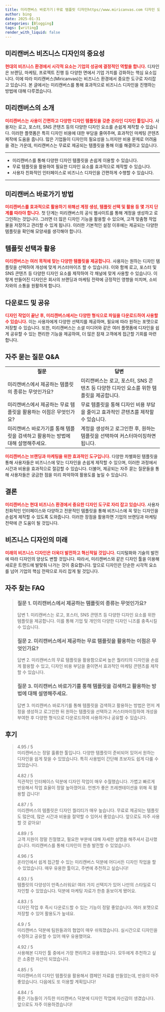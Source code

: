 ```yaml
---
title: 미리캔버스 바로가기ㅣ무료 템플릿 디자인https//www.miricanvas.com 디자인 도구
author: bing
date: 2025-01-31
categories: [Blogging]
tags: [writing]
render_with_liquid: false
---
```



<h2 id='미리캔버스_비즈니스디자인의_중요성'>미리캔버스 비즈니스 디자인의 중요성</h2>

<p><b><span style="color: #ee2323;">현대의 비즈니스 환경에서 시각적 요소는 기업의 성공에 결정적인 역할을 합니다.</span></b> 디자인은 브랜딩, 마케팅, 프로젝트 진행 등 다양한 면에서 기업 가치를 강화하는 핵심 요소입니다. 이에 따라 미리캔버스(Miricanvas)는 비즈니스 환경에서 중요한 도구로 자리잡고 있습니다. 본 글에서는 미리캔버스를 통해 효과적으로 비즈니스 디자인을 진행하는 방법에 대해 다루겠습니다.</p>

<h2 id='미리캔버스의_소개'>미리캔버스의 소개</h2>

<p><b><span style="color: #ee2323;">미리캔버스는 사용이 간편하고 다양한 디자인 템플릿을 갖춘 온라인 디자인 툴입니다.</span></b> 사용자는 로고, 포스터, SNS 콘텐츠 등의 다양한 디자인 요소를 손쉽게 제작할 수 있습니다. 이러한 플랫폼은 특히 디자인 비용에 대한 부담을 줄여주며, 효과적인 마케팅 콘텐츠 제작에 도움을 줍니다. 많은 기업들이 디자인의 필요성을 느끼지만 비용 문제로 어려움을 겪는 가운데, 미리캔버스는 무료로 제공되는 템플릿을 통해 이를 해결하고 있습니다.</p>

<hr />

<ul>
    <li>미리캔버스를 통해 다양한 디자인 템플릿을 손쉽게 이용할 수 있습니다.</li>
    <li>무료 템플릿을 활용하여 필요한 디자인 요소를 효과적으로 제작할 수 있습니다.</li>
    <li>사용자 친화적인 인터페이스로 비즈니스 디자인을 간편하게 수행할 수 있습니다.</li>
</ul>

<hr />

<h2 id='미리캔버스_바로가기'>미리캔버스 바로가기 방법</h2>

<p><b><span style="color: #ee2323;">미리캔버스를 효과적으로 활용하기 위해선 계정 생성, 템플릿 선택 및 활용 등 몇 가지 단계를 따라야 합니다.</span></b> 첫 단계는 미리캔버스의 공식 웹사이트를 통해 계정을 생성하고 로그인하는 것입니다. 그러면 더 많은 디자인 기능을 활용할 수 있으며, 고객 맞춤형 작업물을 저장하고 관리할 수 있게 됩니다. 이러한 기본적인 설정 이후에는 제공되는 다양한 템플릿을 확인해 모양새를 생각해야 합니다.</p>

<h2 id='템플릿_선택과_활용'>템플릿 선택과 활용</h2>

<p><b><span style="color: #ee2323;">미리캔버스는 여러 목적에 맞는 다양한 템플릿을 제공합니다.</span></b> 사용자는 원하는 디자인 템플릿을 선택하여 개성에 맞게 커스터마이즈 할 수 있습니다. 이와 함께 로고, 포스터 및 SNS 콘텐츠 등 다양한 디자인 요소를 제작하여 각 채널에 맞게 사용할 수 있습니다. 이렇게 만들어진 디자인은 회사의 브랜딩과 마케팅 전략에 긍정적인 영향을 미치며, 소비자와의 소통을 원활하게 합니다.</p>

<h2 id='다운로드_및_공유'>다운로드 및 공유</h2>

<p><b><span style="color: #ee2323;">디자인 작업이 끝난 후, 미리캔버스에서는 다양한 형식으로 파일을 다운로드하여 사용할 수 있습니다.</span></b> 이는 사용자에게 다양한 선택지를 제공하며, 필요에 따라 원하는 포맷으로 저장할 수 있습니다. 또한, 미리캔버스는 소셜 미디어와 같은 여러 플랫폼에 디자인을 쉽게 공유할 수 있는 편리한 기능을 제공하여, 더 많은 잠재 고객에게 접근할 기회를 마련합니다.</p>

<h2 id='자주_묻는_질문'>자주 묻는 질문 Q&A</h2>

<table>
    <tr>
        <td style="text-align: center; height: 17px;"><b>질문</b></td>
        <td style="text-align: center; height: 17px;"><b>답변</b></td>
    </tr>
    <tr>
        <td>미리캔버스에서 제공하는 템플릿의 종류는 무엇인가요?</td>
        <td>미리캔버스는 로고, 포스터, SNS 콘텐츠 등 다양한 디자인 요소를 위한 템플릿을 제공합니다.</td>
    </tr>
    <tr>
        <td>미리캔버스에서 제공하는 무료 템플릿을 활용하는 이점은 무엇인가요?</td>
        <td>무료 템플릿을 통해 디자인 비용 부담을 줄이고 효과적인 콘텐츠를 제작할 수 있습니다.</td>
    </tr>
    <tr>
        <td>미리캔버스 바로가기를 통해 템플릿을 검색하고 활용하는 방법에 대해 설명해주세요.</td>
        <td>계정을 생성하고 로그인한 후, 원하는 템플릿을 선택하여 커스터마이징하면 됩니다.</td>
    </tr>
</table>

<p><b><span style="color: #ee2323;">미리캔버스는 브랜딩과 마케팅을 위한 효과적인 도구입니다.</span></b> 다양한 차별화된 템플릿을 통해 사용자들은 비즈니스에 맞는 디자인을 손쉽게 제작할 수 있으며, 이러한 과정에서 시간과 비용을 효과적으로 절감할 수 있습니다. 더불어, 제공되는 자주 묻는 질문들을 통해 사용자들은 궁금한 점을 미리 파악하여 활용도를 높일 수 있습니다.</p>

<h2 id='결론'>결론</h2>

<p><b><span style="color: #ee2323;">미리캔버스는 현대 비즈니스 환경에서 중요한 디자인 도구로 자리 잡고 있습니다.</span></b> 사용자 친화적인 인터페이스와 다양하고 전문적인 템플릿을 통해 비즈니스에 꼭 맞는 디자인을 손쉽게 제작할 수 있도록 도와줍니다. 이러한 장점을 활용하면 기업의 브랜딩과 마케팅 전략에 큰 도움이 될 것입니다.</p>

<h2 id='비즈니스_디자인의_미래'>비즈니스 디자인의 미래</h2>

<p><b><span style="color: #ee2323;">미래의 비즈니스 디자인은 더욱더 발전하고 혁신적일 것입니다.</span></b> 디지털화와 기술의 발전에 따라 디자인의 양상도 변할 것입니다. 따라서, 미리캔버스와 같은 디자인 툴을 이용해 새로운 트렌드에 발맞춰 나가는 것이 중요합니다. 앞으로 디자인은 단순한 시각적 요소를 넘어 기업의 핵심 전략으로 자리 잡게 될 것입니다.</p>


<h2 id='자주_찾는_FAQ'>자주 찾는 FAQ</h2>
<div itemscope="" itemtype="https://schema.org/FAQPage"> 
<blockquote> 
<div itemscope="" itemprop="mainEntity" itemtype="https://schema.org/Question"> 
<h3 itemprop="name">질문 1. 미리캔버스에서 제공하는 템플릿의 종류는 무엇인가요?</h3> 
<div itemscope="" itemprop="acceptedAnswer" itemtype="https://schema.org/Answer"> 
<span itemprop="text"> 
<p>답변 1. 미리캔버스는 로고, 포스터, SNS 콘텐츠 등 다양한 디자인 요소를 위한 템플릿을 제공합니다. 이를 통해 기업 및 개인의 다양한 디자인 니즈를 충족시킬 수 있습니다.</p> 
</span> 
</div> 
</div> 

<div itemscope="" itemprop="mainEntity" itemtype="https://schema.org/Question"> 
<h3 itemprop="name">질문 2. 미리캔버스에서 제공하는 무료 템플릿을 활용하는 이점은 무엇인가요?</h3> 
<div itemscope="" itemprop="acceptedAnswer" itemtype="https://schema.org/Answer"> 
<span itemprop="text"> 
<p>답변 2. 미리캔버스의 무료 템플릿을 활용함으로써 높은 퀄리티의 디자인을 손쉽게 활용할 수 있고, 디자인 비용 부담을 줄이면서 효과적인 마케팅 콘텐츠를 제작할 수 있습니다.</p> 
</span> 
</div> 
</div> 

<div itemscope="" itemprop="mainEntity" itemtype="https://schema.org/Question"> 
<h3 itemprop="name">질문 3. 미리캔버스 바로가기를 통해 템플릿을 검색하고 활용하는 방법에 대해 설명해주세요.</h3> 
<div itemscope="" itemprop="acceptedAnswer" itemtype="https://schema.org/Answer"> 
<span itemprop="text"> 
<p>답변 3. 미리캔버스 바로가기를 통해 템플릿을 검색하고 활용하는 방법은 먼저 계정을 생성하고 로그인한 뒤 원하는 템플릿을 선택하고 커스터마이징하여 개성을 부여한 후 다양한 형식으로 다운로드하여 사용하거나 공유할 수 있습니다.</p> 
</span> 
</div> 
</div> 
</blockquote> 
</div>
<h2 id='후기'>후기</h2>
<div itemscope itemtype="https://schema.org/Product">
  <blockquote>
  <div itemprop="review" itemscope itemtype="https://schema.org/Review">
      <div itemprop="reviewRating" itemscope itemtype="https://schema.org/Rating"> <span itemprop="ratingValue">4.95</span> / <span itemprop="bestRating">5</span> </div>
      <span itemprop="reviewBody">미리캔버스는 정말 훌륭한 툴입니다. 다양한 템플릿이 준비되어 있어서 원하는 디자인을 쉽게 찾을 수 있었습니다. 특히 사용법이 간단해 초보자도 쉽게 다룰 수 있었습니다.</span>
  </div>
  <br>
  <div itemprop="review" itemscope itemtype="https://schema.org/Review">
      <div itemprop="reviewRating" itemscope itemtype="https://schema.org/Rating"> <span itemprop="ratingValue">4.82</span> / <span itemprop="bestRating">5</span> </div>
      <span itemprop="reviewBody">직관적인 인터페이스 덕분에 디자인 작업이 매우 수월했습니다. 가볍고 빠르게 반응해서 작업 효율이 정말 높아졌어요. 언젠가 좋은 프레젠테이션을 위해 꼭 활용할 겁니다!</span>
  </div>
  <br>
  <div itemprop="review" itemscope itemtype="https://schema.org/Review">
      <div itemprop="reviewRating" itemscope itemtype="https://schema.org/Rating"> <span itemprop="ratingValue">4.87</span> / <span itemprop="bestRating">5</span> </div>
      <span itemprop="reviewBody">미리캔버스의 템플릿은 디자인 퀄리티가 매우 높습니다. 무료로 제공되는 템플릿도 많은데, 많은 시간과 비용을 절약할 수 있어서 좋았습니다. 앞으로도 자주 사용할 것 같아요!</span>
  </div>
  <br>
  <div itemprop="review" itemscope itemtype="https://schema.org/Review">
      <div itemprop="reviewRating" itemscope itemtype="https://schema.org/Rating"> <span itemprop="ratingValue">4.89</span> / <span itemprop="bestRating">5</span> </div>
      <span itemprop="reviewBody">고객 지원이 정말 친절했고, 필요한 부분에 대해 자세한 설명을 해주셔서 감사했습니다. 미리캔버스를 통해 디자인이 한층 발전할 수 있었습니다.</span>
  </div>
  <br>
  <div itemprop="review" itemscope itemtype="https://schema.org/Review">
      <div itemprop="reviewRating" itemscope itemtype="https://schema.org/Rating"> <span itemprop="ratingValue">4.96</span> / <span itemprop="bestRating">5</span> </div>
      <span itemprop="reviewBody">온라인에서 쉽게 접근할 수 있는 미리캔버스 덕분에 어디서든 디자인 작업을 할 수 있었습니다. 매우 유용한 툴이고, 주변에 추천하고 싶습니다!</span>
  </div>
  <br>
  <div itemprop="review" itemscope itemtype="https://schema.org/Review">
      <div itemprop="reviewRating" itemscope itemtype="https://schema.org/Rating"> <span itemprop="ratingValue">4.93</span> / <span itemprop="bestRating">5</span> </div>
      <span itemprop="reviewBody">템플릿의 다양성이 만족스러워요! 여러 가지 선택지가 있어 나만의 스타일로 디자인할 수 있었습니다. 덕분에 마케팅 자료가 한층 돋보이게 됐어요.</span>
  </div>
  <br>
  <div itemprop="review" itemscope itemtype="https://schema.org/Review">
      <div itemprop="reviewRating" itemscope itemtype="https://schema.org/Rating"> <span itemprop="ratingValue">4.83</span> / <span itemprop="bestRating">5</span> </div>
      <span itemprop="reviewBody">디자인 작업 후 즉시 다운로드할 수 있는 기능이 정말 좋았습니다. 여러 포맷으로 저장할 수 있어 활용도가 높네요.</span>
  </div>
  <br>
  <div itemprop="review" itemscope itemtype="https://schema.org/Review">
      <div itemprop="reviewRating" itemscope itemtype="https://schema.org/Rating"> <span itemprop="ratingValue">4.9</span> / <span itemprop="bestRating">5</span> </div>
      <span itemprop="reviewBody">미리캔버스 덕분에 팀원들과의 협업이 매우 쉬워졌습니다. 실시간으로 디자인을 수정하고 공유할 수 있어 매우 유용했어요.</span>
  </div>
  <br>
  <div itemprop="review" itemscope itemtype="https://schema.org/Review">
      <div itemprop="reviewRating" itemscope itemtype="https://schema.org/Rating"> <span itemprop="ratingValue">4.92</span> / <span itemprop="bestRating">5</span> </div>
      <span itemprop="reviewBody">사용해본 디자인 툴 중에서 가장 편리하고 유용했습니다. 모두에게 추천하고 싶은 소중한 자산이 되었습니다.</span>
  </div>
  <br>
  <div itemprop="review" itemscope itemtype="https://schema.org/Review">
      <div itemprop="reviewRating" itemscope itemtype="https://schema.org/Rating"> <span itemprop="ratingValue">4.85</span> / <span itemprop="bestRating">5</span> </div>
      <span itemprop="reviewBody">미리캔버스의 디자인 템플릿을 활용해서 캠페인 자료를 만들었는데, 반응이 아주 좋았습니다. 다음에도 또 이용할 계획입니다!</span>
  </div>
  <br>
  <div itemprop="review" itemscope itemtype="https://schema.org/Review">
      <div itemprop="reviewRating" itemscope itemtype="https://schema.org/Rating"> <span itemprop="ratingValue">4.84</span> / <span itemprop="bestRating">5</span> </div>
      <span itemprop="reviewBody">좋은 기능들이 가득한 미리캔버스 덕분에 디자인 작업에 자신감이 생겼습니다. 앞으로도 자주 이용하겠습니다!</span>
  </div>
  </blockquote>
</div>
